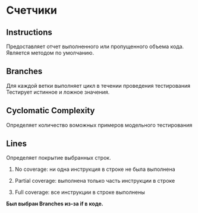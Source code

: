 # Счетчики 

## Instructions

Предоставляет отчет выполненного или пропущенного объема кода.
Является методом по умолчанию.

## Branches

Для каждой ветки выполняет цикл в течении проведения тестирования
Тестирует истинное и ложное значения.

## Cyclomatic Complexity

Определяет количество воможных примеров модельного тестирования

## Lines

Определяет покрытие выбранных строк.

 1. No coverage: ни одна инструкция в строке не была выполнена
 
 1. Partial coverage: выполнена только часть инструкции в строке  
 
 1. Full coverage: все инструкции в строке выполнены
 
 **Был выбран Branches из-за if  в коде.**
